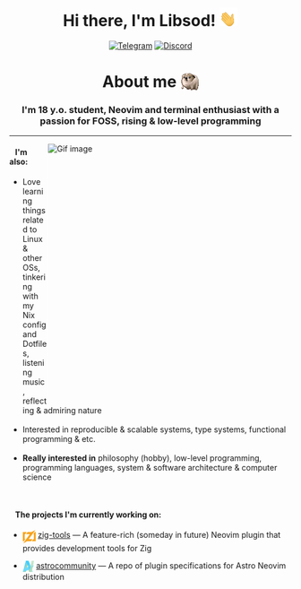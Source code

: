 <div align="center">
  <h1>
    Hi there, I'm Libsod! 
    <img height="33px" width=33px" alt="Hand gif" src="assets/icons/Hello-Hand.gif"/>
  </h1>
  <div>
    <a href="https://t.me/keemdaq" target="_blank">
      <img src="https://img.shields.io/badge/Telegram-2CA5E0?style=for-the-badge&logo=telegram&logoColor=white" alt="Telegram"/></a>
    <a href="https://discord.com/users/991234934113046548" target="_blank">
      <img src="https://img.shields.io/badge/Discord-7289DA?style=for-the-badge&logo=discord&logoColor=white" alt="Discord"/></a>
  </div>
</div>

<h1 align="center">About me <img height="33px" width="33px" align="top" alt="Spinning dog" src="assets/icons/Dog.gif" /></h2>

<h3 align="center">I'm 18 y.o. student, Neovim and terminal enthusiast with a passion for FOSS, rising & low-level programming</h3>

<hr/>

<div>
  <img align="right" width="435px" height="435px" alt="Gif image" src="assets/gif/Vagabond.gif"/>
  <img align="right" width="2px" height="450px" alt="Transparent padding image" src="assets/gif/Padding.svg"/>
</div>

 #### &ensp; I'm also:
 <div align="left">
   <ul>
     <li>Love learning things related to Linux & other OSs, tinkering with my Nix config and Dotfiles, listening music, reflecting & admiring nature</li>
     <br/>
     <li>Interested in reproducible & scalable systems, type systems, functional programming & etc.</li>
     <br/>
     <li><b>Really interested in</b> philosophy (hobby), low-level programming, programming languages, system & software architecture & computer science</li>
   </ul>
 </div>

<br/>

#### &ensp; The projects I'm currently working on:
<div align="left">
  <ul>
    <li>
      <p>
        <img height="24px" width="23px" align="top" alt="Zig logo" src="assets/icons/ZigLogo.svg"/>
        <a href="https://github.com/Libsod/zig-tools.nvim">zig-tools</a> — A feature-rich (someday in future) Neovim plugin that provides development tools for Zig
      </p>
    </li>
    <li>
      <p>
        <img height="20px" width="20px" align="top" alt="Astro logo" src="assets/icons/AstroLogo.svg"/>
        <a href="https://github.com/AstroNvim/astrocommunity">astrocommunity</a> — A repo of plugin specifications for Astro Neovim distribution 
      </p>
    </li>
  </ul>
</div>
